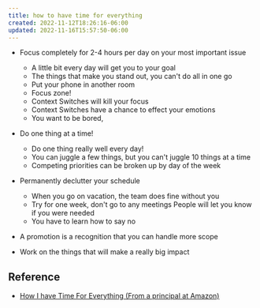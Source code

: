 ```yaml
---
title: how to have time for everything
created: 2022-11-12T18:26:16-06:00
updated: 2022-11-16T15:57:50-06:00
---
```


- Focus completely for 2-4 hours per day on your most important issue
	- A little bit every day will get you to your goal
	- The things that make you stand out, you can't do all in one go
	- Put your phone in another room
	- Focus zone!
	- Context Switches will kill your focus
	- Context Switches have a chance to effect your emotions
	- You want to be bored,
- Do one thing at a time!
	- Do one thing really well every day!
	- You can juggle a few things, but you can't juggle 10 things at a time
	- Competing priorities can be broken up by day of the week
- Permanently declutter your schedule
	- When you go on vacation, the team does fine without you
	- Try for one week, don't go to any meetings
		  People will let you know if you were needed
	- You have to learn how to say no

- A promotion is a recognition that you can handle more scope
- Work on the things that will make a really big impact

## Reference

- [How I have Time For Everything (From a principal at Amazon)](https://www.youtube.com/watch?v=c3pzcV9yi24)